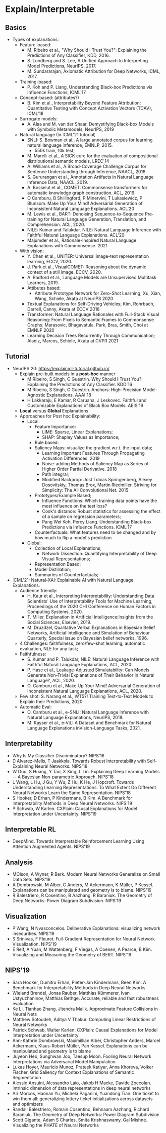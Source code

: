 # Explain/Interpretable

## Basics
- Types of explanations:
	- Feature-based:
		- M. Ribeiro et al., "Why Should I Trust You?": Explaining the Predictions of Any Classifier, KDD, 2016.
		- S. Lundberg and S. Lee, A Unified Approach to Interpreting Model Predictions, NeurIPS, 2017.
		- M. Sundararajan, Axiomatic Attribution for Deep Networks, ICML, 2017.
	- Training-based:
		- P. Koh and P. Liang, Understanding Black-box Predictions via Influence Functions, ICML'17
	- Concept-based: (attributes?)
		- B. Kim et al., Interpretability Beyond Feature Attribution: Quantitative Testing with Concept Activation Vectors (TCAV), ICML'18
	- Surrogate models:
		- A. Alaa and M. van der Shaar, Demystifying Black-box Models with Symbolic Metamodels, NeurIPS, 2019
	- Natural language (In ICML'21 tutorial)
		- SNLI: S. Bowman et al., A large annotated corpus for learning natural language inference, EMNLP, 2015.
			- 550k train, 10k test;
		- M. Marelli et al., A SICK cure for the evaluation of compositional distributional semantic models, LREC'14
		- A. Williams et al., A Broad-Coverage Challenge Corpus for Sentence Understanding through Inference, NAACL, 2018.
		- S. Gururangan et al., Annotation Artifacts in Natural Language Inference Data, NAACL, 2019.
		- A. Bosselut et al., COMET: Commonsense transformers for automatic knowledge graph construction. ACL, 2019.
		- O Camburu, B Shillingford, P Minervini, T Lukasiewicz, P Blunsom. Make Up Your Mind! Adversarial Generation of Inconsistent Natural Language Explanations. ACL'20
		- M. Lewis et al., BART: Denoising Sequence-to-Sequence Pre-training for Natural Language Generation, Translation, and Comprehension. ACL, 2020.
		- NILE: Kumar and Talukdar. NILE: Natural Language Inference with Faithful Natural Language Explanations. ACL'20
		- Majumder et al., Rationale-Inspired Natural Language Explanations with Commonsense. 2021
	- With vision:
		- Y. Chen et al., UNITER: Universal image-text representation learning, ECCV, 2020.
		- J. Park et al., VisualCOMET: Reasoning about the dynamic context of a still image. ECCV, 2020.
		- A. Radford et al., Language Models are Unsupervised Multitask Learners, 2019.
		- Attibutes based:
			- Attribute Prototype Network for Zero-Shot Learning; Xu, Xian, Wang, Schiele, Akata at NeurIPS 2020
		- Textual Explanations for Self-Driving Vehicles; Kim, Rohrbach, Darrell, Canny, Akata at ECCV 2018
		- Transformer: Natural Language Rationales with Full-Stack Visual Reasoning: From Pixels to Semantic Frames to Commonsense Graphs; Marasovic, Bhagavatula, Park, Bras, Smith, Choi at EMNLP 2020
		- Learning Decision Trees Recurrently Through Communication; Alaniz, Marcos, Schiele, Akata at CVPR 2021

## Tutorial
- NeurIPS'20: https://explainml-tutorial.github.io/
	- Explain pre-built models in a **post-hoc** manner
		- M Ribeiro, S Singh, C Guestrin. Why Should I Trust You?: Explaining the Predictions of Any Classifier. KDD'16
		- M Ribeiro, S Singh, C Guestrin. Anchors: High-Precision Model-Agnostic Explanations. AAAI'18
		- H Lakkaraju, E Kamar, R Caruana, J Leskovec. Faithful and Customizable Explanations of Black Box Models. AEIS'19
	- **Local** versus **Global** Explanations
	- Approaches for Post hoc Explainability:
		- Local:
			- Feature Importance:
				- LIME: Sparse, Linear Explanations;
				- SHAP: Shapley Values as Importance;
			- Rule based:
			- Saliency Maps: visualize the gradient w.r.t. the input data;
				- Learning Important Features Through Propagating Activation Differences. 2019
				- Noise-adding Methods of Saliency Map as Series of Higher Order Partial Derivative. 2018
				- Path integral;
				- Modified Backprop: Jost Tobias Springenberg, Alexey Dosovitskiy, Thomas Brox, Martin Riedmiller. Striving for Simplicity: The All Convolutional Net. 2015
			- Prototypes/Example Based;
				- Influence Functions: Which training data points have the most influence on the test loss?
				- Cook's distance: Robust statistics for assessing the effect of a sample on regression parameters;
				- Pang Wei Koh, Percy Liang. Understanding Black-box Predictions via Influence Functions. ICML'17
			- Counterfactuals: What features need to be changed and by how much to flip a model's prediction
		- Global:
			- Collection of Local Explanations;
				- Network Dissection: Quantifying Interpretability of Deep Visual Representations;
			- Representation Based;
			- Model Distillation;
			- Summaries of Counterfactuals;
- ICML'21: Natural-XAI: Explainable AI with Natural Language Explanations.
	- Audience friendly:
		- H. Kaur et al., Interpreting Interpretability: Understanding Data Scientists' Use of Interpretability Tools for Machine Learning, Proceedings of the 2020 CHI Conference on Human Factors in Computing Systems, 2020.
		- T. Miller, Explanation in Artificial Intelligence:Insights from the Social Sciences, Elsevier, 2019.
		- M. Druzdzel, Qualitative Verbal Explanations in Bayesian Belief Networks, Artificial Intelligence and Simulation of Behaviour Quarterly, Special issue on Bayesian belief networks, 1996.
	- 4 Challenges: faithfulness, zero/few-shot learning, automatic evaluation, NLE for any task;
	- Faithfulness:
		- S. Kumar and P. Talukdar, NILE: Natural Language Inference with Faithful Natural Language Explanations, ACL, 2020.
		- P. Hase et al., Leakage-Adjusted Simulatability: Can Models Generate Non-Trivial Explanations of Their Behavior in Natural Language?, ACL, 2020.
		- O. Camburu et al., Make Up Your Mind! Adversarial Generation of Inconsistent Natural Language Explanations, ACL, 2020.
	- Few shot: S. Narang et al., WT5?! Training Text-to-Text Models to Explain their Predictions, 2020
	- Automatic Eval:
		- O. Camburu et al., e-SNLI: Natural Language Inference with Natural Language Explanations, NeurIPS, 2018.
		- M. Kayser et al., e-ViL: A Dataset and Benchmark for Natural Language Explanations inVision-Language Tasks, 2021.

## Interpretability
- Why Is My Classifier Discriminatory? NIPS'18
- D Alvarez-Melis, T Jaakkola. Towards Robust Interpretability with Self-Explaining Neural Networks. NIPS'18
- W Guo, S Huang, Y Tao, X Xing, L Lin. Explaining Deep Learning Models -- A Bayesian Non-parametric Approach. NIPS'18
- L Wang, L Hu, J Gu, Y Wu, Z Hu, K He, J Hopcroft. Towards Understanding Learning Representations: To What Extent Do Different Neural Networks Learn the Same Representation. NIPS'18
- S Hooker, D Erhan, P Kindermans, B Kim. A Benchmark for Interpretability Methods in Deep Neural Networks. NIPS'19
- P Schwab, W Karlen. CXPlain: Causal Explanations for Model Interpretation under Uncertainty. NIPS'19

## Interpretable RL
- DeepMind. Towards Interpretable Reinforcement Learning Using Attention Augmented Agents. NIPS'19

## Analysis
- MOlson, A Wyner, R Berk. Modern Neural Networks Generalize on Small Data Sets. NIPS'18
- A Dombrowski, M Alber, C Anders, M Ackermann, K Müller, P Kessel. Explanations can be manipulated and geometry is to blame. NIPS'19
- R Balestriero, R Cosentino, B Aazhang, R Baraniuk. The Geometry of Deep Networks: Power Diagram Subdivision. NIPS'19

## Visualization
- P Wang, N Nvasconcelos. Deliberative Explanations: visualizing network insecurities. NIPS'19
- S Srinivas, F Fleuret. Full-Gradient Representation for Neural Network Visualization. NIPS'19
- E Reif, A Yuan, M Wattenberg, F Viegas, A Coenen, A Pearce, B Kim. Visualizing and Measuring the Geometry of BERT. NIPS'19

## NIPS'19
- Sara Hooker, Dumitru Erhan, Pieter-Jan Kindermans, Been Kim. A Benchmark for Interpretability Methods in Deep Neural Networks
- Wieland Brendel, Jonas Rauber, Matthias Kümmerer, Ivan Ustyuzhaninov, Matthias Bethge. Accurate, reliable and fast robustness evaluation
- Ke Li, Tianhao Zhang, Jitendra Malik. Approximate Feature Collisions in Neural Nets
- Matthew Sotoudeh, Aditya V Thakur. Computing Linear Restrictions of Neural Networks
- Patrick Schwab, Walter Karlen. CXPlain: Causal Explanations for Model Interpretation under Uncertainty
- Ann-Kathrin Dombrowski, Maximillian Alber, Christopher Anders, Marcel Ackermann, Klaus-Robert Müller, Pan Kessel. Explanations can be manipulated and geometry is to blame
- Juyeon Heo, Sunghwan Joo, Taesup Moon. Fooling Neural Network Interpretations via Adversarial Model Manipulation
- Lukas Hoyer, Mauricio Munoz, Prateek Katiyar, Anna Khoreva, Volker Fischer. Grid Saliency for Context Explanations of Semantic Segmentation
- Alessio Ansuini, Alessandro Laio, Jakob H Macke, Davide Zoccolan. Intrinsic dimension of data representations in deep neural networks
- Ari Morcos, Haonan Yu, Michela Paganini, Yuandong Tian. One ticket to win them all: generalizing lottery ticket initializations across datasets and optimizers
- Randall Balestriero, Romain Cosentino, Behnaam Aazhang, Richard Baraniuk. The Geometry of Deep Networks: Power Diagram Subdivision
- Scott Gigante, Adam S Charles, Smita Krishnaswamy, Gal Mishne. Visualizing the PHATE of Neural Networks
